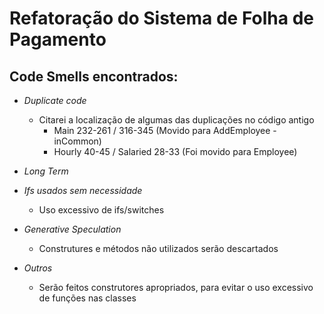 # Refatoração do Sistema de Folha de Pagamento

## Code Smells encontrados:

- *Duplicate code*
    - Citarei a localização de algumas das duplicações no código antigo
        - Main 232-261 / 316-345 (Movido para AddEmployee - inCommon)
        - Hourly 40-45 / Salaried 28-33 (Foi movido para Employee)

- *Long Term*
- *Ifs usados sem necessidade*
    - Uso excessivo de ifs/switches
- *Generative Speculation*
    - Construtures e métodos não utilizados serão descartados
- *Outros*
    - Serão feitos construtores apropriados, para evitar o uso excessivo de funções nas classes
